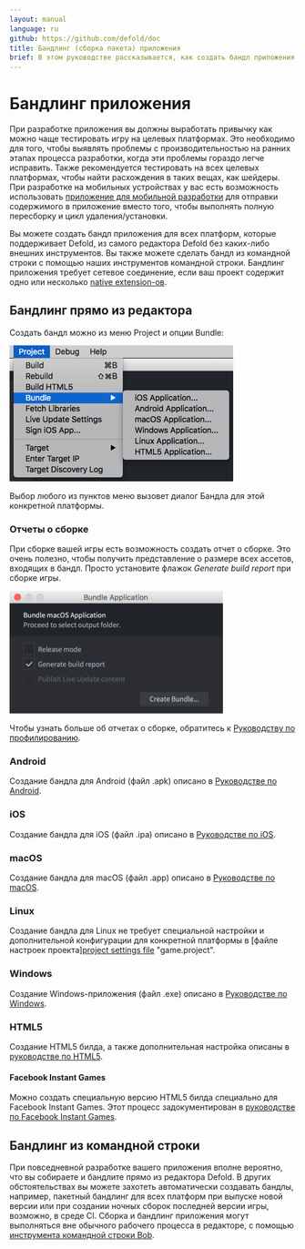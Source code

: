 ```yaml
---
layout: manual
language: ru
github: https://github.com/defold/doc
title: Бандлинг (сборка пакета) приложения
brief: В этом руководстве рассказывается, как создать бандл приложения.
---
```


# Бандлинг приложения

При разработке приложения вы должны выработать привычку как можно чаще тестировать игру на целевых платформах. Это необходимо для того, чтобы выявлять проблемы с производительностью на ранних этапах процесса разработки, когда эти проблемы гораздо легче исправить. Также рекомендуется тестировать на всех целевых платформах, чтобы найти расхождения в таких вещах, как шейдеры. При разработке на мобильных устройствах у вас есть возможность использовать [приложение для мобильной разработки](/ru/manuals/dev-app/) для отправки содержимого в приложение вместо того, чтобы выполнять полную пересборку и цикл удаления/установки.

Вы можете создать бандл приложения для всех платформ, которые поддерживает Defold, из самого редактора Defold без каких-либо внешних инструментов. Вы также можете сделать бандл из командной строки с помощью наших инструментов командной строки. Бандлинг приложения требует сетевое соединение, если ваш проект содержит одно или несколько [native extension-ов](/ru/manuals/extensions). 

## Бандлинг прямо из редактора

Создать бандл можно из меню Project и опции Bundle: 

![](/manuals/images/bundling/bundle_menu.png)

Выбор любого из пунктов меню вызовет диалог Бандла для этой конкретной платформы. 

### Отчеты о сборке

При сборке вашей игры есть возможность создать отчет о сборке. Это очень полезно, чтобы получить представление о размере всех ассетов, входящих в бандл. Просто установите флажок *Generate build report* при сборке игры. 

![build report](/manuals/images/profiling/build_report.png)

Чтобы узнать больше об отчетах о сборке, обратитесь к [Руководству по профилированию](/ru/manuals/profiling/#build-reports).

### Android

Создание бандла для Android (файл .apk) описано в [Руководстве по Android](/ru/manuals/android/#creating-an-android-application-bundle).

### iOS

Создание бандла для iOS (файл .ipa) описано в [Руководстве по iOS](/ru/manuals/ios/#creating-an-ios-application-bundle).

### macOS

Создание бандла для macOS (файл .app) описано в [Руководстве по macOS](/ru/manuals/macos).

### Linux

Создание бандла для Linux не требует специальной настройки и дополнительной конфигурации для конкретной платформы в [файле настроек проекта][project settings file](/ru/manuals/project-settings/#linux) "game.project".

### Windows

Создание Windows-приложения (файл .exe) описано в [Руководстве по Windows](/ru/manuals/windows).

### HTML5

Создание HTML5 билда, а также дополнительная настройка описаны в [руководстве по HTML5](/ru/manuals/html5/#creating-html5-bundle).

#### Facebook Instant Games

Можно создать специальную версию HTML5 билда специально для Facebook Instant Games. Этот процесс задокументирован в [руководстве по Facebook Instant Games](/ru/manuals/instant-games/).

## Бандлинг из командной строки

При повседневной разработке вашего приложения вполне вероятно, что вы собираете и бандлите прямо из редактора Defold. В других обстоятельствах вы можете захотеть автоматически создавать бандлы, например, пакетный бандлинг для всех платформ при выпуске новой версии или при создании ночных сборок последней версии игры, возможно, в среде CI. Сборка и бандлинг приложения могут выполняться вне обычного рабочего процесса в редакторе, с помощью [инструмента командной строки Bob](/ru/manuals/bob/). 